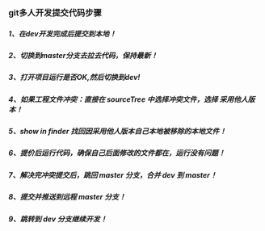 ### git多人开发提交代码步骤
##### 1、在dev开发完成后提交到本地！
##### 2、切换到master分支去拉去代码，保持最新！
##### 3、打开项目运行是否OK,然后切换到dev!
##### 4、如果工程文件冲突：直接在 sourceTree 中选择冲突文件，选择 采用他人版本！
##### 5、show in finder 找回因采用他人版本自己本地被移除的本地文件！
##### 6、提价后运行代码，确保自己后面修改的文件都在，运行没有问题！
##### 7、解决完冲突提交后，跳回 master 分支，合并 dev 到 master！
##### 8、提交并推送到远程 master 分支！
##### 9、跳转到 dev 分支继续开发！